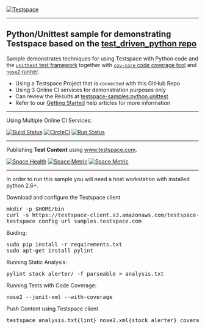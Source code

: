[![Testspace](https://www.testspace.com/img/Testspace.png)](https://www.testspace.com)

***

## Python/Unittest sample for demonstrating Testspace based on the [test_driven_python repo](https://github.com/siddhi/test_driven_python)

Sample demonstrates techniques for using Testspace with Python code and the [`unittest` test framework](https://docs.python.org/2/library/unittest.html) together with [`cov-core` code coverage tool](https://pypi.python.org/pypi/cov-core) and [`nose2` runner](https://github.com/nose-devs/nose2).

  * Using a Testspace Project that is `connected` with this GitHub Repo
  * Using 3 Online CI services for demonstration purposes only
  * Can review the Results at [testspace-samples:python.unittest](https://samples.testspace.com/projects/testspace-samples:python.unittest)  
  * Refer to our [Getting Started](https://help.testspace.com/getting-started) help articles for more information


***
Using Multiple Online CI Services:

[![Build Status](https://travis-ci.org/testspace-samples/php.phpunit.svg?branch=master)](https://travis-ci.org/testspace-samples/python.unittest)
[![CircleCI](https://circleci.com/gh/testspace-samples/python.unittest.svg?style=svg)](https://circleci.com/gh/testspace-samples/python.unittest)
[![Run Status](https://api.shippable.com/projects/5a1068f96301ee07008b7aa0/badge?branch=master)](https://app.shippable.com/github/testspace-samples/python.unittest)


***
Publishing **Test Content** using www.testspace.com.

[![Space Health](https://samples.testspace.com/spaces/757/badge?token=61c13f97c367398a2b23fcbff3d7dc4ff8980f94)](https://samples.testspace.com/spaces/757?utm_campaign=badge&utm_medium=referral&utm_source=test "Test Cases")
[![Space Metric](https://samples.testspace.com/spaces/757/metrics/683/badge?token=116815d4171e04500825d50efd8faae6795a50dd)](https://samples.testspace.com/spaces/757/schema/Code%20Coverage?utm_campaign=badge&utm_medium=referral&utm_source=coverage "Code Coverage (lines)")
[![Space Metric](https://samples.testspace.com/spaces/757/metrics/684/badge?token=ccdfd31aa029f081c99f3b2748b7fa3714de4410)](https://samples.testspace.com/spaces/757/schema/Static%20Analysis?utm_campaign=badge&utm_medium=referral&utm_source=analysis "Static Analysis (issues)")

*** 

In order to run this sample you will need a host workstation with installed python 2.6+.


Download and configure the Testspace client 
<pre>
mkdir -p $HOME/bin
curl -s https://testspace-client.s3.amazonaws.com/testspace-linux.tgz | tar -zxvf- -C $HOME/bin
testspace config url samples.testspace.com
</pre>


Buiding:
<pre>
sudo pip install -r requirements.txt
sudo apt-get install pylint
</pre>


Running Static Analysis: 
<pre>
pylint stock_alerter/ -f parseable > analysis.txt
</pre> 

Running Tests with Code Coverage: 

<pre>
nose2 --junit-xml --with-coverage
</pre> 

Push Content using Testspace client

<pre>
testspace analysis.txt{lint} nose2.xml{stock_alerter} coverage.xml 
</pre> 

